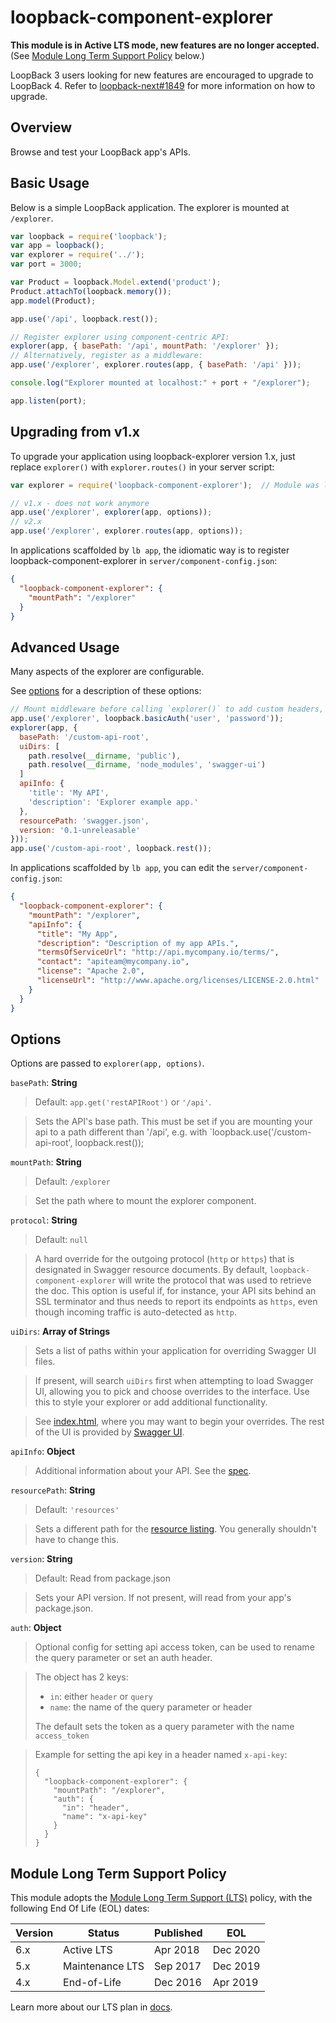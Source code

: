 # loopback-component-explorer

**This module is in Active LTS mode, new features are no longer accepted.**
<br/>(See [Module Long Term Support Policy](#module-long-term-support-policy)
below.)

LoopBack 3 users looking for new features are encouraged to upgrade
to LoopBack 4. Refer to
[loopback-next#1849](https://github.com/strongloop/loopback-next/issues/1849)
for more information on how to upgrade.

## Overview

Browse and test your LoopBack app's APIs.

## Basic Usage

Below is a simple LoopBack application. The explorer is mounted at `/explorer`.

```js
var loopback = require('loopback');
var app = loopback();
var explorer = require('../');
var port = 3000;

var Product = loopback.Model.extend('product');
Product.attachTo(loopback.memory());
app.model(Product);

app.use('/api', loopback.rest());

// Register explorer using component-centric API:
explorer(app, { basePath: '/api', mountPath: '/explorer' });
// Alternatively, register as a middleware:
app.use('/explorer', explorer.routes(app, { basePath: '/api' }));

console.log("Explorer mounted at localhost:" + port + "/explorer");

app.listen(port);
```

## Upgrading from v1.x

To upgrade your application using loopback-explorer version 1.x, just replace
`explorer()` with `explorer.routes()` in your server script:

```js
var explorer = require('loopback-component-explorer');  // Module was loopback-explorer in v. 2.0.1 and earlier

// v1.x - does not work anymore
app.use('/explorer', explorer(app, options));
// v2.x
app.use('/explorer', explorer.routes(app, options));
```

In applications scaffolded by `lb app`, the idiomatic way is to register
loopback-component-explorer in `server/component-config.json`:

```json
{
  "loopback-component-explorer": {
    "mountPath": "/explorer"
  }
}
```

## Advanced Usage

Many aspects of the explorer are configurable.

See [options](#options) for a description of these options:

```js
// Mount middleware before calling `explorer()` to add custom headers, auth, etc.
app.use('/explorer', loopback.basicAuth('user', 'password'));
explorer(app, {
  basePath: '/custom-api-root',
  uiDirs: [
    path.resolve(__dirname, 'public'),
    path.resolve(__dirname, 'node_modules', 'swagger-ui')
  ]
  apiInfo: {
    'title': 'My API',
    'description': 'Explorer example app.'
  },
  resourcePath: 'swagger.json',
  version: '0.1-unreleasable'
}));
app.use('/custom-api-root', loopback.rest());
```
In applications scaffolded by `lb app`, you can edit the `server/component-config.json`:

```json
{
  "loopback-component-explorer": {
    "mountPath": "/explorer",
    "apiInfo": {
      "title": "My App",
      "description": "Description of my app APIs.",
      "termsOfServiceUrl": "http://api.mycompany.io/terms/",
      "contact": "apiteam@mycompany.io",
      "license": "Apache 2.0",
      "licenseUrl": "http://www.apache.org/licenses/LICENSE-2.0.html"
    }
  }
}
```

## Options

Options are passed to `explorer(app, options)`.

`basePath`: **String**

> Default: `app.get('restAPIRoot')` or  `'/api'`.

> Sets the API's base path. This must be set if you are mounting your api
> to a path different than '/api', e.g. with
> `loopback.use('/custom-api-root', loopback.rest());

`mountPath`: **String**

> Default: `/explorer`

> Set the path where to mount the explorer component.

`protocol`: **String**

> Default: `null`

> A hard override for the outgoing protocol (`http` or `https`) that is designated in Swagger
> resource documents. By default, `loopback-component-explorer` will write the protocol that was used to retrieve
> the doc. This option is useful if, for instance, your API sits behind an SSL terminator
> and thus needs to report its endpoints as `https`, even though incoming traffic is auto-detected
> as `http`.

`uiDirs`: **Array of Strings**

> Sets a list of paths within your application for overriding Swagger UI files.

> If present, will search `uiDirs` first when attempting to load Swagger UI,
> allowing you to pick and choose overrides to the interface. Use this to
> style your explorer or add additional functionality.

> See [index.html](public/index.html), where you may want to begin your overrides.
> The rest of the UI is provided by [Swagger UI](https://github.com/wordnik/swagger-ui).

`apiInfo`: **Object**

> Additional information about your API. See the
> [spec](https://github.com/wordnik/swagger-spec/blob/master/versions/1.2.md#513-info-object).

`resourcePath`: **String**

> Default: `'resources'`

> Sets a different path for the
> [resource listing](https://github.com/wordnik/swagger-spec/blob/master/versions/1.2.md#51-resource-listing).
> You generally shouldn't have to change this.

`version`: **String**

> Default: Read from package.json

> Sets your API version. If not present, will read from your app's package.json.

`auth`: **Object**

> Optional config for setting api access token, can be used to rename the query parameter or set an auth header.

> The object has 2 keys:
> - `in`: either `header` or `query`
> - `name`: the name of the query parameter or header
>
> The default sets the token as a query parameter with the name `access_token`

> Example for setting the api key in a header named `x-api-key`:
> ```
> {
>   "loopback-component-explorer": {
>     "mountPath": "/explorer",
>     "auth": {
>       "in": "header",
>       "name": "x-api-key"
>     }
>   }
> }
> ```

## Module Long Term Support Policy

This module adopts the [
Module Long Term Support (LTS)](http://github.com/CloudNativeJS/ModuleLTS) policy,
 with the following End Of Life (EOL) dates:

| Version | Status          | Published | EOL      |
| ------- | --------------- | --------- | -------- |
| 6.x     | Active LTS      | Apr 2018  | Dec 2020 |
| 5.x     | Maintenance LTS | Sep 2017  | Dec 2019 |
| 4.x     | End-of-Life     | Dec 2016  | Apr 2019 |

Learn more about our LTS plan in [docs](https://loopback.io/doc/zh/contrib/Long-term-support.html).
